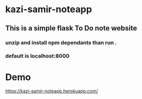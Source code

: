 # kazi-samir-noteapp
## This is a simple flask To Do note website


### unzip and install npm dependants than run .
### default is localhost:8000











# Demo
https://kazi-samir-noteapp.herokuapp.com/
